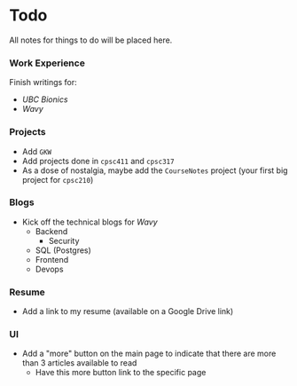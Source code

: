 # Todo
All notes for things to do will be placed here.

### Work Experience
Finish writings for:
- *UBC Bionics*
- *Wavy*

### Projects
- Add `GKW`
- Add projects done in `cpsc411` and `cpsc317`
- As a dose of nostalgia, maybe add the `CourseNotes` project (your first big project for `cpsc210`)

### Blogs
- Kick off the technical blogs for *Wavy*
    - Backend
        - Security
    - SQL (Postgres)
    - Frontend
    - Devops

### Resume
- Add a link to my resume (available on a Google Drive link)

### UI
- Add a "more" button on the main page to indicate that there are more than 3 articles available to read
    - Have this more button link to the specific page
